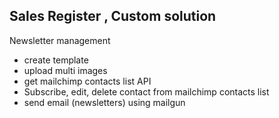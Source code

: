 

## Sales Register , Custom solution

Newsletter management 
- create template
- upload multi images
- get mailchimp contacts list API
- Subscribe, edit, delete contact from mailchimp contacts list
- send email (newsletters) using mailgun


